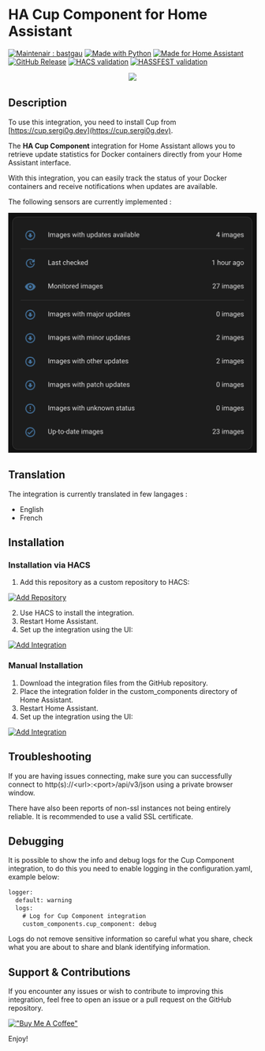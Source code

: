 # HA Cup Component for Home Assistant

[![Maintenair : bastgau](https://img.shields.io/badge/maintener-bastgau-orange?logo=github&logoColor=%23959da5&labelColor=%232d333a)](https://github.com/bastgau)
[![Made with Python](https://img.shields.io/badge/Made_with-Python-blue?style=flat&logo=python&logoColor=%23959da5&labelColor=%232d333a)](https://www.python.org/)
[![Made for Home Assistant](https://img.shields.io/badge/Made_for-Homeassistant-blue?style=flat&logo=homeassistant&logoColor=%23959da5&labelColor=%232d333a)](https://www.home-assistant.io/)
[![GitHub Release](https://img.shields.io/github/v/release/bastgau/ha-cup-component?logo=github&logoColor=%23959da5&labelColor=%232d333a&color=%230e80c0)](https://github.com/bastgau/ha-cup-component/releases)
[![HACS validation](https://github.com/bastgau/ha-cup-component/actions/workflows/validate-for-hacs.yml/badge.svg)](https://github.com/bastgau/ha-cup-component/actions/workflows/validate-for-hacs.yml)
[![HASSFEST validation](https://github.com/bastgau/ha-cup-component/actions/workflows/validate-with-hassfest.yml/badge.svg)](https://github.com/bastgau/ha-cup-component/actions/workflows/validate-with-hassfest.yml)

<p align="center" width="100%">
    <img src="https://brands.home-assistant.io/_/cup_component/logo.png">
</p>

## Description

To use this integration, you need to install Cup from [https://cup.sergi0g.dev](https://cup.sergi0g.dev).

The **HA Cup Component** integration for Home Assistant allows you to retrieve update statistics for Docker containers directly from your Home Assistant interface.

With this integration, you can easily track the status of your Docker containers and receive notifications when updates are available.

The following sensors are currently implemented :

<p align="center" width="100%">
    <img src="https://github.com/bastgau/ha-cup-component/blob/develop/img/release-v1.0.png?raw=true" width="600">
</p>

## Translation

The integration is currently translated in few langages :

- English
- French


## Installation

### Installation via HACS

1. Add this repository as a custom repository to HACS:

[![Add Repository](https://my.home-assistant.io/badges/hacs_repository.svg)](https://my.home-assistant.io/redirect/hacs_repository/?owner=bastgau&repository=ha-cup-component&category=Integration)

2. Use HACS to install the integration.
3. Restart Home Assistant.
4. Set up the integration using the UI:

[![Add Integration](https://my.home-assistant.io/badges/config_flow_start.svg)](https://my.home-assistant.io/redirect/config_flow_start/?domain=cup_component)


### Manual Installation

1. Download the integration files from the GitHub repository.
2. Place the integration folder in the custom_components directory of Home Assistant.
3. Restart Home Assistant.
4. Set up the integration using the UI:

[![Add Integration](https://my.home-assistant.io/badges/config_flow_start.svg)](https://my.home-assistant.io/redirect/config_flow_start/?domain=cup_component)

## Troubleshooting

If you are having issues connecting, make sure you can successfully connect to http(s)://\<url\>:\<port\>/api/v3/json using a private browser window.

There have also been reports of non-ssl instances not being entirely reliable. It is recommended to use a valid SSL certificate.

## Debugging

It is possible to show the info and debug logs for the Cup Component integration, to do this you need to enable logging in the configuration.yaml, example below:

```
logger:
  default: warning
  logs:
    # Log for Cup Component integration
    custom_components.cup_component: debug
```

Logs do not remove sensitive information so careful what you share, check what you are about to share and blank identifying information.

## Support & Contributions

If you encounter any issues or wish to contribute to improving this integration, feel free to open an issue or a pull request on the GitHub repository.

[!["Buy Me A Coffee"](https://www.buymeacoffee.com/assets/img/custom_images/orange_img.png)](https://www.buymeacoffee.com/bastgau)

Enjoy!
